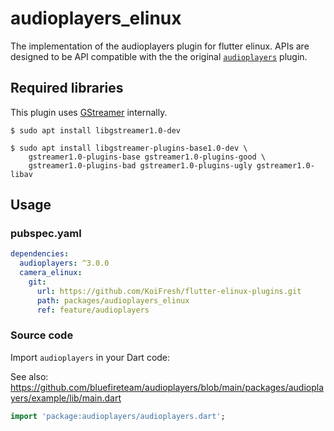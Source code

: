 # audioplayers_elinux

The implementation of the audioplayers plugin for flutter elinux. APIs are designed to be API compatible with the the original [`audioplayers`](https://github.com/bluefireteam/audioplayers) plugin.

## Required libraries

This plugin uses [GStreamer](https://gstreamer.freedesktop.org/) internally.

```Shell
$ sudo apt install libgstreamer1.0-dev

$ sudo apt install libgstreamer-plugins-base1.0-dev \
    gstreamer1.0-plugins-base gstreamer1.0-plugins-good \
    gstreamer1.0-plugins-bad gstreamer1.0-plugins-ugly gstreamer1.0-libav
```

## Usage

### pubspec.yaml

```yaml
dependencies:
  audioplayers: ^3.0.0
  camera_elinux:
    git:
      url: https://github.com/KoiFresh/flutter-elinux-plugins.git
      path: packages/audioplayers_elinux
      ref: feature/audioplayers
```

### Source code

Import `audioplayers` in your Dart code:

See also: https://github.com/bluefireteam/audioplayers/blob/main/packages/audioplayers/example/lib/main.dart

```dart
import 'package:audioplayers/audioplayers.dart';
```

